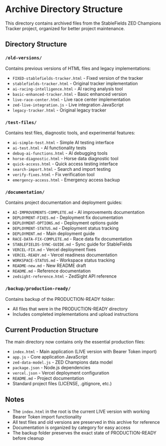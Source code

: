 # Archive Directory Structure

This directory contains archived files from the StableFields ZED Champions Tracker project, organized for better project maintenance.

## Directory Structure

### `/old-versions/`
Contains previous versions of HTML files and legacy implementations:
- `FIXED-stablefields-tracker.html` - Fixed version of the tracker
- `stablefields-tracker.html` - Original tracker implementation  
- `ai-racing-intelligence.html` - AI racing analysis tool
- `basic-enhanced-tracker.html` - Basic enhanced version
- `live-race-center.html` - Live race center implementation
- `zed-live-integration.js` - Live integration JavaScript
- `legacy-tracker.html` - Original legacy tracker

### `/test-files/`
Contains test files, diagnostic tools, and experimental features:
- `ai-simple-test.html` - Simple AI testing interface
- `ai-test.html` - AI functionality tests
- `debug-ai-functions.html` - AI debugging tools
- `horse-diagnostic.html` - Horse data diagnostic tool
- `quick-access.html` - Quick access testing interface
- `search-import.html` - Search and import testing
- `verify-fixes.html` - Fix verification tool
- `emergency-access.html` - Emergency access backup

### `/documentation/`
Contains project documentation and deployment guides:
- `AI-IMPROVEMENTS-COMPLETE.md` - AI improvements documentation
- `DEPLOYMENT-FIXES.md` - Deployment fix documentation
- `DEPLOYMENT-OPTIONS.md` - Deployment options guide
- `DEPLOYMENT-STATUS.md` - Deployment status tracking
- `DEPLOYMENT.md` - Main deployment guide
- `RACE-DATA-FIX-COMPLETE.md` - Race data fix documentation
- `STABLEFIELDS-SYNC-GUIDE.md` - Sync guide for StableFields
- `VERCEL-FIX.md` - Vercel deployment fixes
- `VERCEL-READY.md` - Vercel readiness documentation
- `WORKSPACE-STATUS.md` - Workspace status tracking
- `README-new.md` - New README draft
- `README.md` - Reference documentation
- `zedsight-reference.html` - ZedSight API reference

### `/backup/production-ready/`
Contains backup of the PRODUCTION-READY folder:
- All files that were in the PRODUCTION-READY directory
- Includes completed implementations and upload instructions

## Current Production Structure

The main directory now contains only the essential production files:
- `index.html` - Main application (LIVE version with Bearer Token import)
- `app.js` - Core application JavaScript
- `zed-data-model.js` - ZED Champions data model
- `package.json` - Node.js dependencies
- `vercel.json` - Vercel deployment configuration
- `README.md` - Project documentation
- Standard project files (LICENSE, .gitignore, etc.)

## Notes

- The `index.html` in the root is the current LIVE version with working Bearer Token import functionality
- All test files and old versions are preserved in this archive for reference
- Documentation is organized by category for easy access
- The backup folder preserves the exact state of PRODUCTION-READY before cleanup
